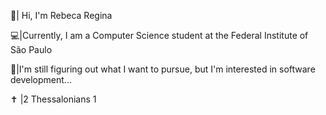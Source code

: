 👋| Hi, I'm Rebeca Regina

💻|Currently, I am a Computer Science student at the Federal Institute of São Paulo

🌱|I'm still figuring out what I want to pursue, but I'm interested in software development...

✝️ |2 Thessalonians 1
